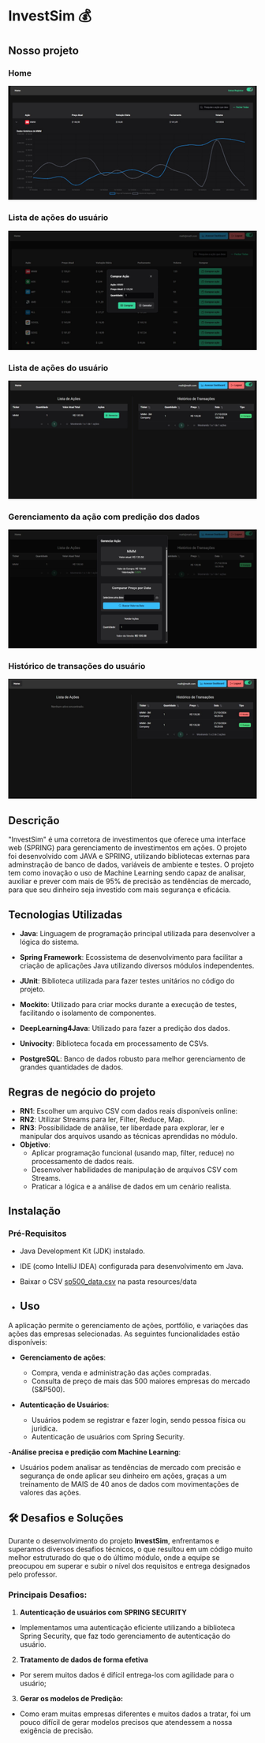 <p align="center"></p>

# InvestSim 💰

## Nosso projeto

### Home

<img src="images/grafico.jpg">

### Lista de ações do usuário

<img src="images/comprar.jpg">

### Lista de ações do usuário

<img src="images/lista.jpg">

### Gerenciamento da ação com predição dos dados

<img src="images/gerenciar.jpg">

### Histórico de transações do usuário

<img src="images/historico.jpg">


## Descrição

"InvestSim" é uma corretora de investimentos que oferece uma interface web (SPRING) para gerenciamento de investimentos
em ações. O projeto foi desenvolvido com JAVA e SPRING, utilizando bibliotecas externas para adminstração de banco de dados, variáveis de ambiente e testes.
O projeto tem como inovação o uso de Machine Learning sendo capaz de analisar, auxiliar e prever com mais de 95% de precisão as tendências de mercado, para que seu dinheiro seja investido com mais segurança e eficácia.

## Tecnologias Utilizadas
- **Java**: Linguagem de programação principal utilizada para desenvolver a lógica do sistema.

- **Spring Framework**: Ecossistema de desenvolvimento para facilitar a criação de aplicações Java utilizando diversos módulos independentes.

- **JUnit**: Biblioteca utilizada para fazer testes unitários no código do projeto.

- **Mockito**: Utilizado para criar mocks durante a execução de testes, facilitando o isolamento de componentes.

- **DeepLearning4Java**: Utilizado para fazer a predição dos dados.

- **Univocity**: Biblioteca focada em processamento de CSVs.

- **PostgreSQL**: Banco de dados robusto para melhor gerenciamento de grandes quantidades de dados.

## Regras de negócio do projeto
- **RN1**: Escolher um arquivo CSV com dados reais disponíveis online:
- **RN2**: Utilizar Streams para ler, Filter, Reduce, Map.
- **RN3**: Possibilidade de análise, ter liberdade para explorar, ler e manipular dos arquivos usando as técnicas aprendidas no módulo.
- **Objetivo**:
    - Aplicar programação funcional (usando map, filter, reduce) no processamento de dados reais.
    - Desenvolver habilidades de manipulação de arquivos CSV com Streams.
    - Praticar a lógica e a análise de dados em um cenário realista.

## Instalação
### Pré-Requisitos
- Java Development Kit (JDK) instalado.
- IDE (como IntelliJ IDEA) configurada para desenvolvimento em Java.
- Baixar o CSV [sp500_data.csv](https://www.kaggle.com/datasets/joebeachcapital/s-and-p500-index-stocks-daily-updated) na pasta resources/data

- ## Uso
A aplicação permite o gerenciamento de ações, portfólio, e variações das ações das empresas selecionadas. As seguintes funcionalidades estão disponíveis:

- **Gerenciamento de ações**:
    - Compra, venda e administração das ações compradas.
    - Consulta de preço de mais das 500 maiores empresas do mercado (S&P500).

- **Autenticação de Usuários**:
    - Usuários podem se registrar e fazer login, sendo pessoa física ou juridica.
    - Autenticação de usuários com Spring Security.

-**Análise precisa e predição com Machine Learning**:
- Usuários podem analisar as tendências de mercado com precisão e segurança de onde aplicar seu dinheiro em ações, graças a um treinamento de MAIS de 40 anos de dados com movimentações
  de valores das ações.

## 🛠 Desafios e Soluções

Durante o desenvolvimento do projeto **InvestSim**, enfrentamos e superamos diversos desafios técnicos, o que resultou em um código muito melhor estruturado do que o do último módulo, onde
a equipe se preocupou em superar e subir o nível dos requisitos e entrega designados pelo professor.

### Principais Desafios:

1. **Autenticação de usuários com SPRING SECURITY**
- Implementamos uma autenticação eficiente utilizando a biblioteca Spring Security, que faz todo gerenciamento de autenticação do usuário.

2. **Tratamento de dados de forma efetiva**
- Por serem muitos dados é difícil entrega-los com agilidade para o usuário;


3. **Gerar os modelos de Predição:**
- Como eram muitas empresas diferentes e muitos dados a tratar, foi um pouco difícil de gerar modelos precisos que atendessem a nossa exigência de precisão.